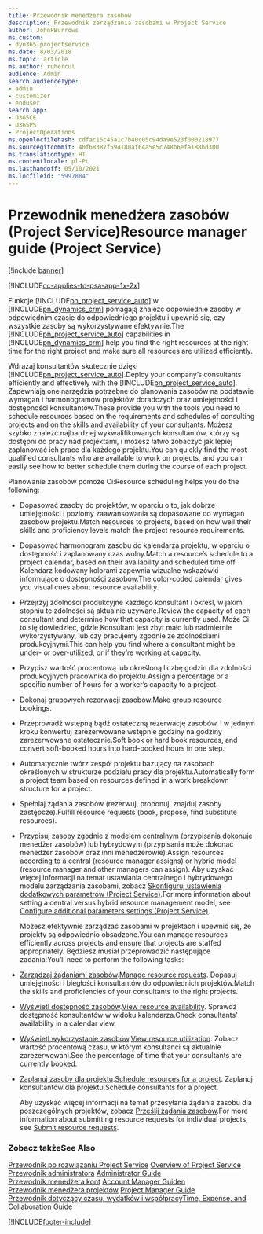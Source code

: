 ```yaml
---
title: Przewodnik menedżera zasobów
description: Przewodnik zarządzania zasobami w Project Service
author: JohnPBurrows
ms.custom:
- dyn365-projectservice
ms.date: 8/03/2018
ms.topic: article
ms.author: ruhercul
audience: Admin
search.audienceType:
- admin
- customizer
- enduser
search.app:
- D365CE
- D365PS
- ProjectOperations
ms.openlocfilehash: cdfac15c45a1c7b40c05c94da9e523f000218977
ms.sourcegitcommit: 40f68387f594180af64a5e5c748b6efa188bd300
ms.translationtype: HT
ms.contentlocale: pl-PL
ms.lasthandoff: 05/10/2021
ms.locfileid: "5997884"
---
```

# <a name="resource-manager-guide-project-service"></a><span data-ttu-id="1688e-103">Przewodnik menedżera zasobów (Project Service)</span><span class="sxs-lookup"><span data-stu-id="1688e-103">Resource manager guide (Project Service)</span></span>

[!include [banner](../includes/psa-now-project-operations.md)]

[!INCLUDE[cc-applies-to-psa-app-1x-2x](../includes/cc-applies-to-psa-app-1x-2x.md)]

<span data-ttu-id="1688e-104">Funkcje [!INCLUDE[pn_project_service_auto](../includes/pn-project-service-auto.md)] w [!INCLUDE[pn_dynamics_crm](../includes/pn-dynamics-crm.md)] pomagają znaleźć odpowiednie zasoby w odpowiednim czasie do odpowiedniego projektu i upewnić się, czy wszystkie zasoby są wykorzystywane efektywnie.</span><span class="sxs-lookup"><span data-stu-id="1688e-104">The [!INCLUDE[pn_project_service_auto](../includes/pn-project-service-auto.md)] capabilities in [!INCLUDE[pn_dynamics_crm](../includes/pn-dynamics-crm.md)] help you find the right resources at the right time for the right project and make sure all resources are utilized efficiently.</span></span>  
  
 <span data-ttu-id="1688e-105">Wdrażaj konsultantów skutecznie dzięki [!INCLUDE[pn_project_service_auto](../includes/pn-project-service-auto.md)].</span><span class="sxs-lookup"><span data-stu-id="1688e-105">Deploy your company’s consultants efficiently and effectively with the [!INCLUDE[pn_project_service_auto](../includes/pn-project-service-auto.md)].</span></span> <span data-ttu-id="1688e-106">Zapewniają one narzędzia potrzebne do planowania zasobów na podstawie wymagań i harmonogramów projektów doradczych oraz umiejętności i dostępności konsultantów.</span><span class="sxs-lookup"><span data-stu-id="1688e-106">These provide you with the tools you need to schedule resources based on the requirements and schedules of consulting projects and on the skills and availability of your consultants.</span></span> <span data-ttu-id="1688e-107">Możesz szybko znaleźć najbardziej wykwalifikowanych konsultantów, którzy są dostępni do pracy nad projektami, i możesz łatwo zobaczyć jak lepiej zaplanować ich prace dla każdego projektu.</span><span class="sxs-lookup"><span data-stu-id="1688e-107">You can quickly find the most qualified consultants who are available to work on projects, and you can easily see how to better schedule them during the course of each project.</span></span>  
  
 <span data-ttu-id="1688e-108">Planowanie zasobów pomoże Ci:</span><span class="sxs-lookup"><span data-stu-id="1688e-108">Resource scheduling helps you do the following:</span></span>  
  
- <span data-ttu-id="1688e-109">Dopasować zasoby do projektów, w oparciu o to, jak dobrze umiejętności i poziomy zaawansowania są dopasowane do wymagań zasobów projektu.</span><span class="sxs-lookup"><span data-stu-id="1688e-109">Match resources to projects, based on how well their skills and proficiency levels match the project resource requirements.</span></span>  
  
- <span data-ttu-id="1688e-110">Dopasować harmonogram zasobu do kalendarza projektu, w oparciu o dostępność i zaplanowany czas wolny.</span><span class="sxs-lookup"><span data-stu-id="1688e-110">Match a resource’s schedule to a project calendar, based on their availability and scheduled time off.</span></span> <span data-ttu-id="1688e-111">Kalendarz kodowany kolorami zapewnia wizualne wskazówki informujące o dostępności zasobów.</span><span class="sxs-lookup"><span data-stu-id="1688e-111">The color-coded calendar gives you visual cues about resource availability.</span></span>  
  
- <span data-ttu-id="1688e-112">Przejrzyj zdolności produkcyjne każdego konsultant i określ, w jakim stopniu te zdolności są aktualnie używane.</span><span class="sxs-lookup"><span data-stu-id="1688e-112">Review the capacity of each consultant and determine how that capacity is currently used.</span></span> <span data-ttu-id="1688e-113">Może Ci to się dowiedzieć, gdzie Konsultant jest zbyt mało lub nadmiernie wykorzystywany, lub czy pracujemy zgodnie ze zdolnościami produkcyjnymi.</span><span class="sxs-lookup"><span data-stu-id="1688e-113">This can help you find where a consultant might be under- or over-utilized, or if they’re working at capacity.</span></span>  
  
- <span data-ttu-id="1688e-114">Przypisz wartość procentową lub określoną liczbę godzin dla zdolności produkcyjnych pracownika do projektu.</span><span class="sxs-lookup"><span data-stu-id="1688e-114">Assign a percentage or a specific number of hours for a worker’s capacity to a project.</span></span>  
  
- <span data-ttu-id="1688e-115">Dokonaj grupowych rezerwacji zasobów.</span><span class="sxs-lookup"><span data-stu-id="1688e-115">Make group resource bookings.</span></span>  
  
- <span data-ttu-id="1688e-116">Przeprowadź wstępną bądź ostateczną rezerwację zasobów, i w jednym kroku konwertuj zarezerwowane wstępnie godziny na godziny zarezerwowane ostatecznie.</span><span class="sxs-lookup"><span data-stu-id="1688e-116">Soft book or hard book resources, and convert soft-booked hours into hard-booked hours in one step.</span></span>  
  
- <span data-ttu-id="1688e-117">Automatycznie twórz zespół projektu bazujący na zasobach określonych w strukturze podziału pracy dla projektu.</span><span class="sxs-lookup"><span data-stu-id="1688e-117">Automatically form a project team based on resources defined in a work breakdown structure for a project.</span></span>  
  
- <span data-ttu-id="1688e-118">Spełniaj żądania zasobów (rezerwuj, proponuj, znajduj zasoby zastępcze).</span><span class="sxs-lookup"><span data-stu-id="1688e-118">Fulfill resource requests (book, propose, find substitute resources).</span></span>  
  
- <span data-ttu-id="1688e-119">Przypisuj zasoby zgodnie z modelem centralnym (przypisania dokonuje menedżer zasobów) lub hybrydowym (przypisania może dokonać menedżer zasobów oraz inni menedżerowie).</span><span class="sxs-lookup"><span data-stu-id="1688e-119">Assign resources according to a central (resource manager assigns) or hybrid model (resource manager and other managers can assign).</span></span> <span data-ttu-id="1688e-120">Aby uzyskać więcej informacji na temat ustawiania centralnego i hybrydowego modelu zarządzania zasobami, zobacz [Skonfiguruj ustawienia dodatkowych parametrów (Project Service)](../psa/configure-additional-parameters-settings.md).</span><span class="sxs-lookup"><span data-stu-id="1688e-120">For more information about setting a central versus hybrid resource management model, see [Configure additional parameters settings (Project Service)](../psa/configure-additional-parameters-settings.md).</span></span>  
  
  <span data-ttu-id="1688e-121">Możesz efektywnie zarządzać zasobami w projektach i upewnić się, że projekty są odpowiednio obsadzone.</span><span class="sxs-lookup"><span data-stu-id="1688e-121">You can manage resources efficiently across projects and ensure that projects are staffed appropriately.</span></span> <span data-ttu-id="1688e-122">Będziesz musiał przeprowadzić następujące zadania:</span><span class="sxs-lookup"><span data-stu-id="1688e-122">You’ll need to perform the following tasks:</span></span>  
  
- <span data-ttu-id="1688e-123">[Zarządzaj żądaniami zasobów](../psa/manage-resource-requests.md).</span><span class="sxs-lookup"><span data-stu-id="1688e-123">[Manage resource requests](../psa/manage-resource-requests.md).</span></span> <span data-ttu-id="1688e-124">Dopasuj umiejętności i biegłości konsultantów do odpowiednich projektów.</span><span class="sxs-lookup"><span data-stu-id="1688e-124">Match the skills and proficiencies of your consultants to the right projects.</span></span>  
  
- <span data-ttu-id="1688e-125">[Wyświetl dostępność zasobów](../psa/view-resource-availability.md).</span><span class="sxs-lookup"><span data-stu-id="1688e-125">[View resource availability](../psa/view-resource-availability.md).</span></span> <span data-ttu-id="1688e-126">Sprawdź dostępność konsultantów w widoku kalendarza.</span><span class="sxs-lookup"><span data-stu-id="1688e-126">Check consultants’ availability in a calendar view.</span></span>  
  
- <span data-ttu-id="1688e-127">[Wyświetl wykorzystanie zasobów](../psa/view-resource-utilization.md).</span><span class="sxs-lookup"><span data-stu-id="1688e-127">[View resource utilization](../psa/view-resource-utilization.md).</span></span> <span data-ttu-id="1688e-128">Zobacz wartość procentową czasu, w którym konsultanci są aktualnie zarezerwowani.</span><span class="sxs-lookup"><span data-stu-id="1688e-128">See the percentage of time that your consultants are currently booked.</span></span>  
  
- <span data-ttu-id="1688e-129">[Zaplanuj zasoby dla projektu](../psa/schedule-resources-project.md).</span><span class="sxs-lookup"><span data-stu-id="1688e-129">[Schedule resources for a project](../psa/schedule-resources-project.md).</span></span> <span data-ttu-id="1688e-130">Zaplanuj konsultantów dla projektu.</span><span class="sxs-lookup"><span data-stu-id="1688e-130">Schedule consultants for a project.</span></span>  
  
  <span data-ttu-id="1688e-131">Aby uzyskać więcej informacji na temat przesyłania żądania zasobu dla poszczególnych projektów, zobacz [Prześlij żądania zasobów](../psa/submit-resource-requests.md).</span><span class="sxs-lookup"><span data-stu-id="1688e-131">For more information about submitting resource requests for individual projects, see [Submit resource requests](../psa/submit-resource-requests.md).</span></span>  
  
### <a name="see-also"></a><span data-ttu-id="1688e-132">Zobacz także</span><span class="sxs-lookup"><span data-stu-id="1688e-132">See Also</span></span>  
 <span data-ttu-id="1688e-133">[Przewodnik po rozwiązaniu Project Service](../psa/overview.md) </span><span class="sxs-lookup"><span data-stu-id="1688e-133">[Overview of Project Service](../psa/overview.md) </span></span>  
 <span data-ttu-id="1688e-134">[Przewodnik administratora](../psa/admin-guide.md) </span><span class="sxs-lookup"><span data-stu-id="1688e-134">[Administrator Guide](../psa/admin-guide.md) </span></span>  
 <span data-ttu-id="1688e-135">[Przewodnik menedżera kont](../psa/account-manager-guide.md) </span><span class="sxs-lookup"><span data-stu-id="1688e-135">[Account Manager Guiden](../psa/account-manager-guide.md) </span></span>  
 <span data-ttu-id="1688e-136">[Przewodnik menedżera projektów](../psa/project-manager-guide.md) </span><span class="sxs-lookup"><span data-stu-id="1688e-136">[Project Manager Guide](../psa/project-manager-guide.md) </span></span>  
 [<span data-ttu-id="1688e-137">Przewodnik dotyczący czasu, wydatków i współpracy</span><span class="sxs-lookup"><span data-stu-id="1688e-137">Time, Expense, and Collaboration Guide</span></span>](../psa/time-expense-collaboration-guide.md)


[!INCLUDE[footer-include](../includes/footer-banner.md)]
